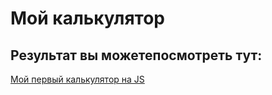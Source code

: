 # Мой калькулятор

## Результат вы можетепосмотреть тут:

[Мой первый калькулятор на JS](https://vyacheslavtvyou.github.io/Calculator/)
